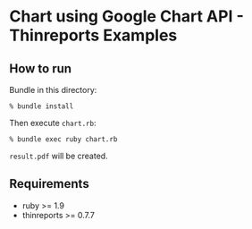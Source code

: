 # Chart using Google Chart API - Thinreports Examples

## How to run

Bundle in this directory:

    % bundle install

Then execute `chart.rb`:

    % bundle exec ruby chart.rb

`result.pdf` will be created.

## Requirements

* ruby >= 1.9
* thinreports >= 0.7.7
